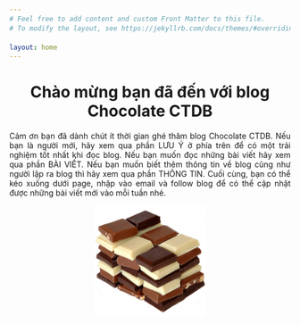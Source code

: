 ```yaml
---
# Feel free to add content and custom Front Matter to this file.
# To modify the layout, see https://jekyllrb.com/docs/themes/#overriding-theme-defaults

layout: home
---
```

<h1 align="center">Chào mừng bạn đã đến với blog Chocolate CTDB</h1>
<p align="justify">Cảm ơn bạn đã dành chút ít thời gian ghé thăm blog Chocolate CTDB. Nếu bạn là người mới, hãy xem qua phần LƯU Ý ở phía trên để có một trải nghiệm tốt nhất khi đọc blog. Nếu bạn muốn đọc những bài viết hãy xem qua phần BÀI VIẾT. Nếu bạn muốn biết thêm thông tin về blog cũng như người lập ra blog thì hãy xem qua phần THÔNG TIN. Cuối cùng, bạn có thể kéo xuống dưới page, nhập vào email và follow blog để có thể cập nhật được những bài viết mới vào mỗi tuần nhé.</p>
<p align="center">
<img src="Resources/Cover.jpg" alt="Blog's Logo" style="width:200px;height:200px;">
</p>